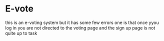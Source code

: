 # E-vote
this is an e-voting system but it has some few errors one is that once yyou log in you are not directed to the voting page 
and the sign up page is not quite up to task
